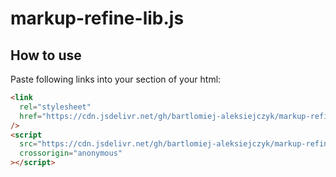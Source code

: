 # markup-refine-lib.js

## How to use

Paste following links into your <head> section of your html:

```html
<link
  rel="stylesheet"
  href="https://cdn.jsdelivr.net/gh/bartlomiej-aleksiejczyk/markup-refine-lib.js@0.2.14/dist/markupRefineLibJs.min.css"
/>
<script
  src="https://cdn.jsdelivr.net/gh/bartlomiej-aleksiejczyk/markup-refine-lib.js@0.2.14/dist/markupRefineLibJs.min.js"
  crossorigin="anonymous"
></script>
```
